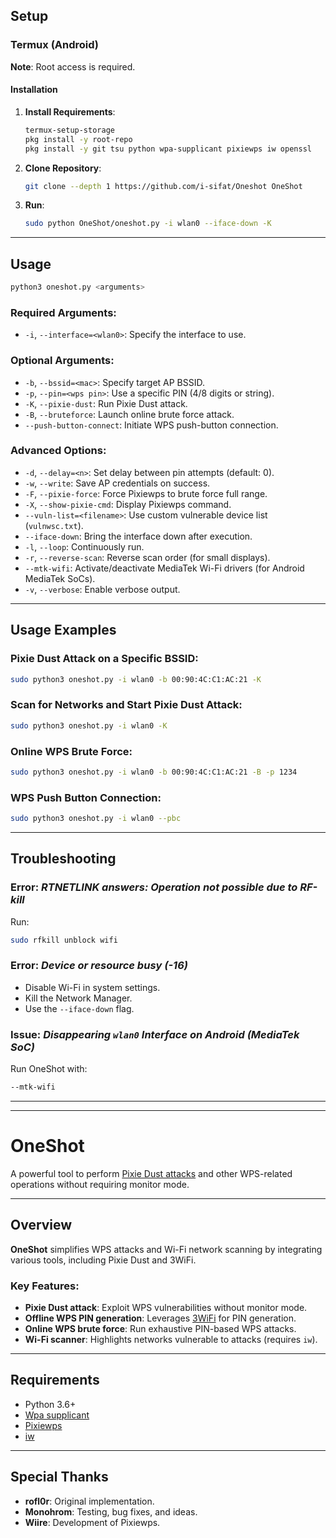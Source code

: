 ## Setup

### Termux (Android)

**Note**: Root access is required.

#### Installation
1. **Install Requirements**:
    ```bash
    termux-setup-storage
    pkg install -y root-repo
    pkg install -y git tsu python wpa-supplicant pixiewps iw openssl
    ```
2. **Clone Repository**:
    ```bash
    git clone --depth 1 https://github.com/i-sifat/Oneshot OneShot
    ```
3. **Run**:
    ```bash
    sudo python OneShot/oneshot.py -i wlan0 --iface-down -K
    ```

---

## Usage
```bash
python3 oneshot.py <arguments>
```

### Required Arguments:
- `-i`, `--interface=<wlan0>`: Specify the interface to use.

### Optional Arguments:
- `-b`, `--bssid=<mac>`: Specify target AP BSSID.
- `-p`, `--pin=<wps pin>`: Use a specific PIN (4/8 digits or string).
- `-K`, `--pixie-dust`: Run Pixie Dust attack.
- `-B`, `--bruteforce`: Launch online brute force attack.
- `--push-button-connect`: Initiate WPS push-button connection.

### Advanced Options:
- `-d`, `--delay=<n>`: Set delay between pin attempts (default: 0).
- `-w`, `--write`: Save AP credentials on success.
- `-F`, `--pixie-force`: Force Pixiewps to brute force full range.
- `-X`, `--show-pixie-cmd`: Display Pixiewps command.
- `--vuln-list=<filename>`: Use custom vulnerable device list (`vulnwsc.txt`).
- `--iface-down`: Bring the interface down after execution.
- `-l`, `--loop`: Continuously run.
- `-r`, `--reverse-scan`: Reverse scan order (for small displays).
- `--mtk-wifi`: Activate/deactivate MediaTek Wi-Fi drivers (for Android MediaTek SoCs).
- `-v`, `--verbose`: Enable verbose output.

---

## Usage Examples

### Pixie Dust Attack on a Specific BSSID:
```bash
sudo python3 oneshot.py -i wlan0 -b 00:90:4C:C1:AC:21 -K
```

### Scan for Networks and Start Pixie Dust Attack:
```bash
sudo python3 oneshot.py -i wlan0 -K
```

### Online WPS Brute Force:
```bash
sudo python3 oneshot.py -i wlan0 -b 00:90:4C:C1:AC:21 -B -p 1234
```

### WPS Push Button Connection:
```bash
sudo python3 oneshot.py -i wlan0 --pbc
```

---

## Troubleshooting

### Error: *RTNETLINK answers: Operation not possible due to RF-kill*
Run:
```bash
sudo rfkill unblock wifi
```

### Error: *Device or resource busy (-16)*
- Disable Wi-Fi in system settings.
- Kill the Network Manager.
- Use the `--iface-down` flag.

### Issue: *Disappearing `wlan0` Interface on Android (MediaTek SoC)*
Run OneShot with:
```bash
--mtk-wifi
```

---
---

# OneShot

A powerful tool to perform [Pixie Dust attacks](https://forums.kali.org/showthread.php?24286-WPS-Pixie-Dust-Attack-Offline-WPS-Attack) and other WPS-related operations without requiring monitor mode.

---

## Overview

**OneShot** simplifies WPS attacks and Wi-Fi network scanning by integrating various tools, including Pixie Dust and 3WiFi.

### Key Features:
- **Pixie Dust attack**: Exploit WPS vulnerabilities without monitor mode.
- **Offline WPS PIN generation**: Leverages [3WiFi](https://3wifi.stascorp.com/wpspin) for PIN generation.
- **Online WPS brute force**: Run exhaustive PIN-based WPS attacks.
- **Wi-Fi scanner**: Highlights networks vulnerable to attacks (requires `iw`).

---

## Requirements
- Python 3.6+
- [Wpa supplicant](https://www.w1.fi/wpa_supplicant/)
- [Pixiewps](https://github.com/wiire-a/pixiewps)
- [iw](https://wireless.wiki.kernel.org/en/users/documentation/iw)

---

## Special Thanks
- **rofl0r**: Original implementation.
- **Monohrom**: Testing, bug fixes, and ideas.
- **Wiire**: Development of Pixiewps.

